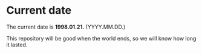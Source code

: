 # Current date

The current date is **1998.01.21.** (YYYY.MM.DD.)

This repository will be good when the world ends, so we will know how long it lasted.